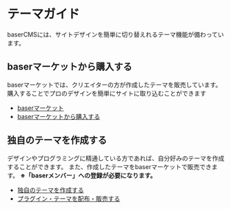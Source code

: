# テーマガイド

baserCMSには、サイトデザインを簡単に切り替えれるテーマ機能が備わっています。

## baserマーケットから購入する

baserマーケットでは、クリエイターの方が作成したテーマを販売しています。
購入することでプロのデザインを簡単にサイトに取り込むことができます

- [baserマーケット](https://market.basercms.net)
- [baserマーケットから購入する](developer/market/buy)


## 独自のテーマを作成する

デザインやプログラミングに精通している方であれば、自分好みのテーマを作成することができます。
また、作成したテーマをbaserマーケットで販売できます。
__※「baserメンバー」への登録が必要になります。__

- [独自のテーマを作成する](develop_theme)
- [プラグイン・テーマを配布・販売する](developer/market/sell)
